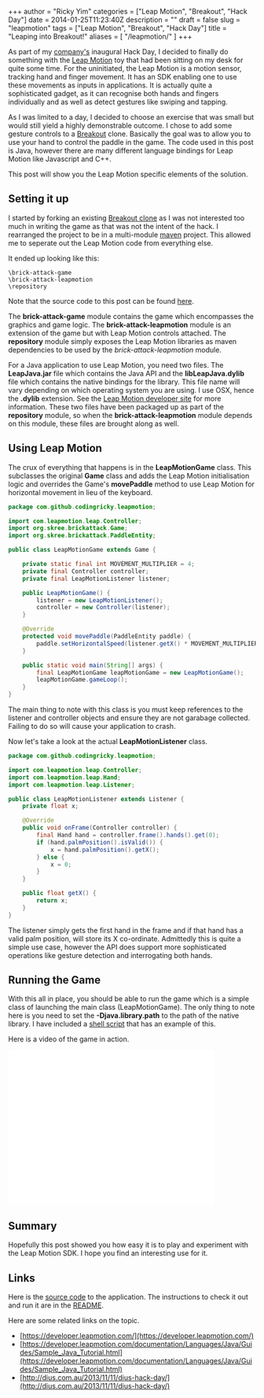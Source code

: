 +++
author = "Ricky Yim"
categories = ["Leap Motion", "Breakout", "Hack Day"]
date = 2014-01-25T11:23:40Z
description = ""
draft = false
slug = "leapmotion"
tags = ["Leap Motion", "Breakout", "Hack Day"]
title = "Leaping into Breakout!"
aliases = [
    "/leapmotion/"
]
+++

As part of my [company's](http://www.dius.com.au) inaugural Hack Day, I decided to finally do something with the [Leap Motion](http://leapmotion.com/) toy that had been sitting on my desk for quite some time. For the uninitiated, the Leap Motion is a motion sensor, tracking hand and finger movement. It has an SDK enabling one to use these movements as inputs in applications. It is actually quite a sophisticated gadget, as it can recognise both hands and fingers individually and as well as detect gestures like swiping and tapping. 

As I was limited to a day, I decided to choose an exercise that was small but would still yield a highly demonstrable outcome. I chose to add some gesture controls to a [Breakout](http://en.wikipedia.org/wiki/Breakout_(video_game)) clone. Basically the goal was to allow you to use your hand to control the paddle in the game. The code used in this post is Java, however there are many different language bindings for Leap Motion like Javascript and C++.

This post will show you the Leap Motion specific elements of the solution. 

## Setting it up

I started by forking an existing [Breakout clone](https://github.com/michaelskree/brick-attack) as I was not interested too much in writing the game as that was not the intent of the hack. I rearranged the project to be in a multi-module [maven](http://maven.apache.org/) project. This allowed me to seperate out the Leap Motion code from everything else.

It ended up looking like this:

```
\brick-attack-game
\brick-attack-leapmotion
\repository
```

Note that the source code to this post can be found [here](https://github.com/codingricky/brick-attack-leapmotion).

The **brick-attack-game** module contains the game which encompasses the graphics and game logic. The **brick-attack-leapmotion** module is an extension of the game but with Leap Motion controls attached. The **repository** module simply exposes the Leap Motion libraries as maven dependencies to be used by the *brick-attack-leapmotion* module. 

For a Java application to use Leap Motion, you need two files. The **LeapJava.jar** file which contains the Java API and the **libLeapJava.dylib** file which contains the native bindings for the library. This file name will vary depending on which operating system you are using. I use OSX, hence the **.dylib** extension. See the [Leap Motion developer site](https://developer.leapmotion.com/) for more information. These two files have been packaged up as part of the **repository** module, so when the **brick-attack-leapmotion** module depends on this module, these files are brought along as well.

## Using Leap Motion

The crux of everything that happens is in the **LeapMotionGame** class. This subclasses the original **Game** class and adds the Leap Motion initialisation logic and overrides the Game's **movePaddle** method to use Leap Motion for horizontal movement in lieu of the keyboard.

```Java
package com.github.codingricky.leapmotion;

import com.leapmotion.leap.Controller;
import org.skree.brickattack.Game;
import org.skree.brickattack.PaddleEntity;

public class LeapMotionGame extends Game {

    private static final int MOVEMENT_MULTIPLIER = 4;
    private final Controller controller;
    private final LeapMotionListener listener;

    public LeapMotionGame() {
        listener = new LeapMotionListener();
        controller = new Controller(listener);
    }

    @Override
    protected void movePaddle(PaddleEntity paddle) {
        paddle.setHorizontalSpeed(listener.getX() * MOVEMENT_MULTIPLIER);
    }

    public static void main(String[] args) {
        final LeapMotionGame leapMotionGame = new LeapMotionGame();
        leapMotionGame.gameLoop();
    }
}
```

The main thing to note with this class is you must keep references to the listener and controller objects and ensure they are not garabage collected. Failing to do so will cause your application to crash. 

Now let's take a look at the actual **LeapMotionListener** class.

```Java
package com.github.codingricky.leapmotion;

import com.leapmotion.leap.Controller;
import com.leapmotion.leap.Hand;
import com.leapmotion.leap.Listener;

public class LeapMotionListener extends Listener {
    private float x;

    @Override
    public void onFrame(Controller controller) {
        final Hand hand = controller.frame().hands().get(0);
        if (hand.palmPosition().isValid()) {
            x = hand.palmPosition().getX();
        } else {
            x = 0;
        }
    }

    public float getX() {
        return x;
    }
}
```

The listener simply gets the first hand in the frame and if that hand has a valid palm position, will store its X co-ordinate. Admittedly this is quite a simple use case, however the API does support more sophisticated operations like gesture detection and interrogating both hands.

## Running the Game

With this all in place, you should be able to run the game which is a simple class of launching the main class (LeapMotionGame). The only thing to note here is you need to set the **-Djava.library.path** to the path of the native library. I have included a [shell script](https://github.com/codingricky/brick-attack-leapmotion/blob/leap-motion/brick-attack-leapmotion/src/main/scripts/game.sh) that has an example of this. 


Here is a video of the game in action.

<iframe width="420" height="315" src="//www.youtube.com/embed/2eaM1zSOalQ" frameborder="0" allowfullscreen></iframe>

## Summary
Hopefully this post showed you how easy it is to play and experiment with the Leap Motion SDK. I hope you find an interesting use for it.

## Links
Here is the [source code](https://github.com/codingricky/brick-attack-leapmotion) to the application. The instructions to check it out and run it are in the [README](https://github.com/codingricky/brick-attack-leapmotion/blob/leap-motion/README.md).

Here are some related links on the topic.

* [https://developer.leapmotion.com/](https://developer.leapmotion.com/)
* [https://developer.leapmotion.com/documentation/Languages/Java/Guides/Sample_Java_Tutorial.html](https://developer.leapmotion.com/documentation/Languages/Java/Guides/Sample_Java_Tutorial.html)
* [http://dius.com.au/2013/11/11/dius-hack-day/](http://dius.com.au/2013/11/11/dius-hack-day/)
